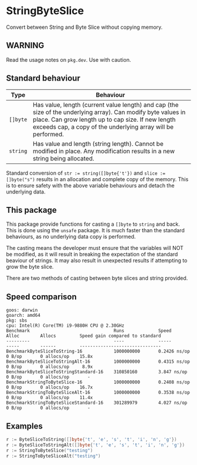 # StringByteSlice

Convert between String and Byte Slice without copying memory.

## WARNING

Read the usage notes on `pkg.dev`. Use with caution.

## Standard behaviour

Type | Behaviour
--- | ---
`[]byte` | Has value, length (current value length) and cap (the size of the underlying array). Can modify byte values in place. Can grow length up to cap size. If new length exceeds cap, a copy of the underlying array will be performed.
`string` | Has value and length (string length). Cannot be modified in place. Any modification results in a new string being allocated.

Standard conversion of `str := string([]byte{'t'})` and `slice := []byte("s")` results in an allocation and complete copy of the memory. This is to ensure safety with the above variable behaviours and detach the underlying data.

## This package

This package provide functions for casting a `[]byte` to `string` and back. This is done using the `unsafe` package. It is much faster than the standard behaviours, as no underlying data copy is performed.

The casting means the developer must ensure that the variables will NOT be modified, as it will result in breaking the expectation of the standard beaviour of strings. It may also result in unexpected results if attempting to grow the byte slice.

There are two methods of casting between byte slices and string provided.

## Speed comparison

```
goos: darwin
goarch: amd64
pkg: sbs
cpu: Intel(R) Core(TM) i9-9880H CPU @ 2.30GHz
Benchmark                                Runs             Speed             Alloc        Allocs         Speed gain compared to standard
---------                                ----             -----             -----        ------         -------------------------------
BenchmarkByteSliceToString-16            1000000000       0.2426 ns/op      0 B/op       0 allocs/op    15.8x
BenchmarkByteSliceToStringAlt-16         1000000000       0.4315 ns/op      0 B/op       0 allocs/op     8.9x
BenchmarkByteSliceToStringStandard-16    310850160        3.847 ns/op       0 B/op       0 allocs/op       -
BenchmarkStringToByteSlice-16            1000000000       0.2408 ns/op      0 B/op       0 allocs/op    16.7x
BenchmarkStringToByteSliceAlt-16         1000000000       0.3538 ns/op      0 B/op       0 allocs/op    11.4x
BenchmarkStringToByteSliceStandard-16    301289979        4.027 ns/op       0 B/op       0 allocs/op       -
```

## Examples

```go
r := ByteSliceToString([]byte{'t', 'e', 's', 't', 'i', 'n', 'g'})
r := ByteSliceToStringAlt([]byte{'t', 'e', 's', 't', 'i', 'n', 'g'})
r := StringToByteSlice("testing")
r := StringToByteSliceAlt("testing")
```
